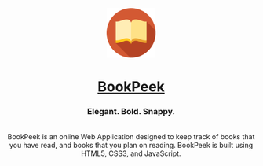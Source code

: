 <div align="center">
  <img src="https://github.com/Ultra24/BookPeek/blob/main/docs/android-chrome-512x512.png" width = "20%" height = "20%">
  <h1><a href = "https://ultra24.github.io/BookPeek">BookPeek</a></h1>
  <h3>Elegant. Bold. Snappy.</h3>
  <br>
  BookPeek is an online Web Application designed to keep track of books that you have read, and books that you plan on reading. BookPeek is built using HTML5, CSS3, and JavaScript.
</div>
